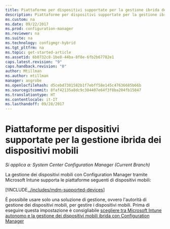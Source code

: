 ```yaml
---
title: Piattaforme per dispositivi supportate per la gestione ibrida dei dispositivi mobili | Microsoft Docs
description: Piattaforme per dispositivi supportate per la gestione ibrida dei dispositivi mobili.
ms.custom: na
ms.date: 09/22/2017
ms.prod: configuration-manager
ms.reviewer: na
ms.suite: na
ms.technology: configmgr-hybrid
ms.tgt_pltfrm: na
ms.topic: get-started-article
ms.assetid: 6b0732c8-1be8-44ba-8f8e-6fb2b67782e1
caps.latest.revision: "9"
caps.handback.revision: "0"
author: Mtillman
ms.author: mtillman
manager: angrobe
ms.openlocfilehash: d5cebd7301582b1f7ebff58e145c47636685b66b
ms.sourcegitcommit: 8faf42135a8dc9c384407e64f3f8ba204fb15847
ms.translationtype: HT
ms.contentlocale: it-IT
ms.lasthandoff: 09/28/2017
---
```

# <a name="supported-device-platforms-for-hybrid-mdm"></a>Piattaforme per dispositivi supportate per la gestione ibrida dei dispositivi mobili

*Si applica a: System Center Configuration Manager (Current Branch)*

La gestione dei dispositivi mobili con Configuration Manager tramite Microsoft Intune supporta le piattaforme seguenti di dispositivi mobili:

[!INCLUDE[../includes/mdm-supported-devices](../includes/mdm-supported-devices.md)]

È possibile usare solo una soluzione di gestione, ovvero l'autorità di gestione dei dispositivi mobili, per gestire i dispositivi mobili. Prima di eseguire questa impostazione è consigliabile [scegliere tra Microsoft Intune autonomo e la gestione dei dispositivi mobili ibrida con Configuration Manager](../understand/choose-between-standalone-intune-and-hybrid-mobile-device-management.md)
